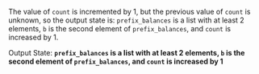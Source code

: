 The value of `count` is incremented by 1, but the previous value of `count` is unknown, so the output state is: `prefix_balances` is a list with at least 2 elements, `b` is the second element of `prefix_balances`, and `count` is increased by 1.

Output State: **`prefix_balances` is a list with at least 2 elements, `b` is the second element of `prefix_balances`, and `count` is increased by 1**